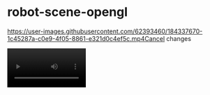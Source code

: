 # robot-scene-opengl



https://user-images.githubusercontent.com/62393460/184337670-1c45287a-c0e9-4f05-8861-e321d0c4ef5c.mp4Cancel changes

<video src='[video1.mov](https://user-images.githubusercontent.com/62393460/184337670-1c45287a-c0e9-4f05-8861-e321d0c4ef5c.mp4)' width=180/> 
